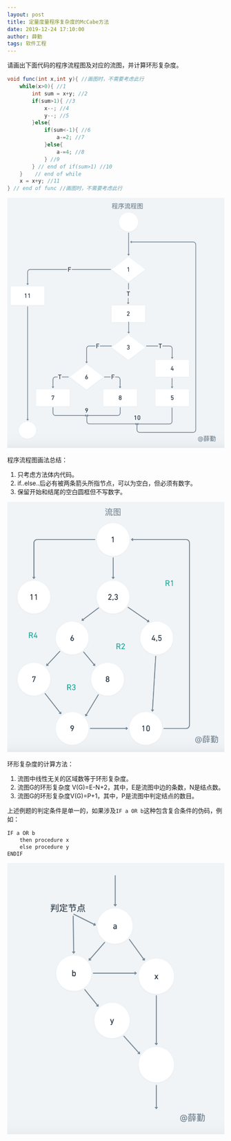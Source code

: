 ```yaml
---
layout: post
title: 定量度量程序复杂度的McCabe方法
date: 2019-12-24 17:10:00
author: 薛勤
tags: 软件工程
---
```

请画出下面代码的程序流程图及对应的流图，并计算环形复杂度。

```java
void func(int x,int y){ //画图时，不需要考虑此行
    while(x>0){ //1
    	int sum = x+y; //2
        if(sum>1){ //3
            x--; //4
            y--; //5
        }else{
            if(sum<-1){ //6
                a-=2; //7
            }else{
                a-=4; //8
            } //9
        } // end of if(sum>1) //10
    }    // end of while
    x = x+y; //11
} // end of func //画图时，不需要考虑此行
```

![](./20191224定量度量程序复杂度的McCabe方法/1136672-20191224170707800-786958644.png)

程序流程图画法总结：
1. 只考虑方法体内代码。
2. if..else..后必有被两条箭头所指节点，可以为空白，但必须有数字。
3. 保留开始和结尾的空白圆框但不写数字。

![](./20191224定量度量程序复杂度的McCabe方法/1136672-20191224170708174-1764816908.png)

环形复杂度的计算方法：

1. 流图中线性无关的区域数等于环形复杂度。
2. 流图G的环形复杂度 V(G)=E-N+2，其中，E是流图中边的条数，N是结点数。
3. 流图G的环形复杂度V(G)=P+1，其中，P是流图中判定结点的数目。

上述例题的判定条件是单一的，如果涉及`IF a OR b`这种包含复合条件的伪码，例如：

```pdl
IF a OR b
    then procedure x
    else procedure y
ENDIF
```

![](./20191224定量度量程序复杂度的McCabe方法/1136672-20191224170708594-1794694413.png)


